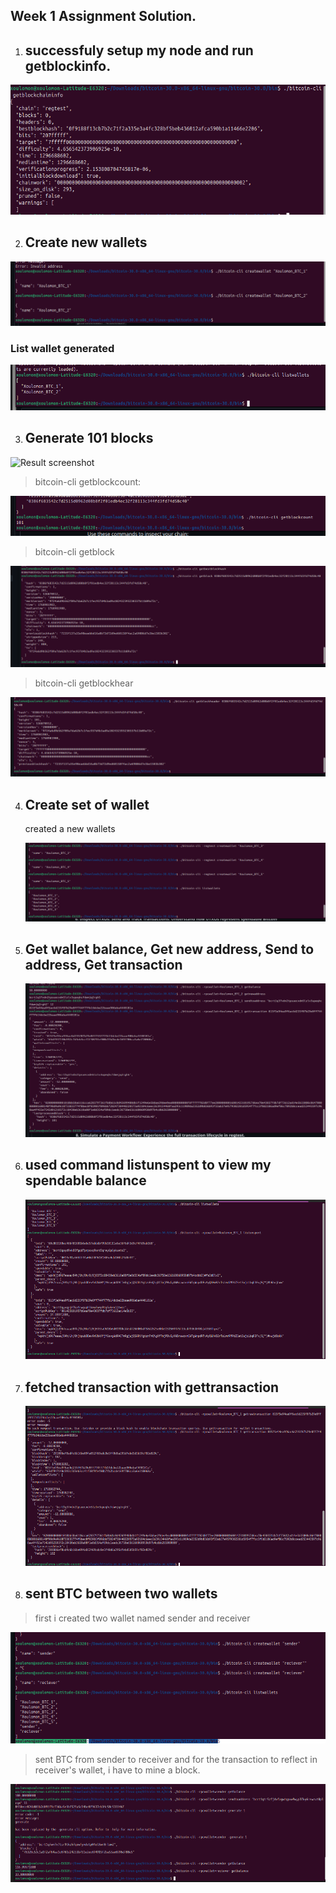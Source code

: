 ## Week 1 Assignment Solution.

1. ## successfuly setup my node and run getblockinfo.

![Result screenshot](./screenshot//01_getblockinfo.png)

2. ## Create new wallets

![Result screenshot](./screenshot/002_createwallet.png)
   
   ### List wallet generated

![Result screenshot](./screenshot/003_listwallets.png)

3. ## Generate 101 blocks

![Result screenshot](./screenshot/004_generate_101_blocks.png.png)

   > bitcoin-cli getblockcount:

   ![Result screenshot](./screenshot/005_getblockcount.png)

   > bitcoin-cli getblock <blockhash>

   ![Result screenshot](./screenshot/006_getblock.png)

   > bitcoin-cli getblockhear <blockhash>

   ![Result screenshot](./screenshot/007_getblockheader.png)

4. ## Create set of wallet

   created a new wallets

   ![Result screenshot](./screenshot/008_creatwallet_listwallet.png)

5. ## Get wallet balance, Get new address, Send to address, Get transaction

   ![Result screenshot](./screenshot/009_getbalance_getnewaddress_sendtoaddress_gettransaction.png)

6. ## used command listunspent to view my spendable balance 

    ![Result screenshot](./screenshot/011_listunspent.png)

7. ## fetched transaction with gettransaction
   ![Result screenshot](./screenshot/012_gettransaction.png)

8. ## sent BTC between two wallets
> first i created two wallet named sender and receiver 

![Result screenshot](./screenshot/013_createwallet_sender_reciever_listwallets.png)

> sent BTC from sender to receiver and for the transaction to reflect in receiver's wallet, i have to mine a block.

![Result screenshot](./screenshot/014_getbalance_sendtoaddress_generate_1_block.png)

